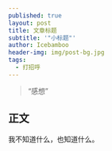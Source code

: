 ```yaml
---
published: true
layout: post
title: 文章标题
subtitle: '"小标题"'
author: Icebamboo
header-img: img/post-bg.jpg
tags:
  - 打招呼
---
```

> “感想”


## 正文

我不知道什么，也知道什么。